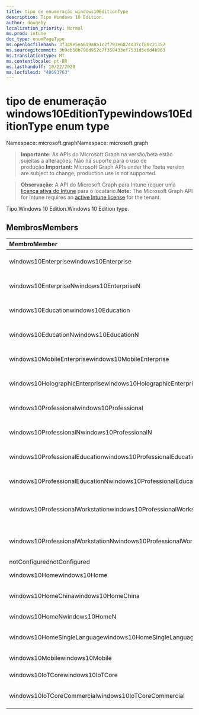 ```yaml
---
title: tipo de enumeração windows10EditionType
description: Tipo Windows 10 Edition.
author: dougeby
localization_priority: Normal
ms.prod: intune
doc_type: enumPageType
ms.openlocfilehash: 3f349e5ea619a8a1c2f793e6874d37cf80c21357
ms.sourcegitcommit: 3b9eb50b790d952c7f350433ef7531d5e6d4b963
ms.translationtype: MT
ms.contentlocale: pt-BR
ms.lasthandoff: 10/22/2020
ms.locfileid: "48693763"
---
```

# <a name="windows10editiontype-enum-type"></a><span data-ttu-id="3e54c-103">tipo de enumeração windows10EditionType</span><span class="sxs-lookup"><span data-stu-id="3e54c-103">windows10EditionType enum type</span></span>

<span data-ttu-id="3e54c-104">Namespace: microsoft.graph</span><span class="sxs-lookup"><span data-stu-id="3e54c-104">Namespace: microsoft.graph</span></span>

> <span data-ttu-id="3e54c-105">**Importante:** As APIs do Microsoft Graph na versão/beta estão sujeitas a alterações; Não há suporte para o uso de produção.</span><span class="sxs-lookup"><span data-stu-id="3e54c-105">**Important:** Microsoft Graph APIs under the /beta version are subject to change; production use is not supported.</span></span>

> <span data-ttu-id="3e54c-106">**Observação:** A API do Microsoft Graph para Intune requer uma [licença ativa do Intune](https://go.microsoft.com/fwlink/?linkid=839381) para o locatário.</span><span class="sxs-lookup"><span data-stu-id="3e54c-106">**Note:** The Microsoft Graph API for Intune requires an [active Intune license](https://go.microsoft.com/fwlink/?linkid=839381) for the tenant.</span></span>

<span data-ttu-id="3e54c-107">Tipo Windows 10 Edition.</span><span class="sxs-lookup"><span data-stu-id="3e54c-107">Windows 10 Edition type.</span></span>

## <a name="members"></a><span data-ttu-id="3e54c-108">Membros</span><span class="sxs-lookup"><span data-stu-id="3e54c-108">Members</span></span>
|<span data-ttu-id="3e54c-109">Membro</span><span class="sxs-lookup"><span data-stu-id="3e54c-109">Member</span></span>|<span data-ttu-id="3e54c-110">Valor</span><span class="sxs-lookup"><span data-stu-id="3e54c-110">Value</span></span>|<span data-ttu-id="3e54c-111">Descrição</span><span class="sxs-lookup"><span data-stu-id="3e54c-111">Description</span></span>|
|:---|:---|:---|
|<span data-ttu-id="3e54c-112">windows10Enterprise</span><span class="sxs-lookup"><span data-stu-id="3e54c-112">windows10Enterprise</span></span>|<span data-ttu-id="3e54c-113">,0</span><span class="sxs-lookup"><span data-stu-id="3e54c-113">0</span></span>|<span data-ttu-id="3e54c-114">Windows 10 Enterprise</span><span class="sxs-lookup"><span data-stu-id="3e54c-114">Windows 10 Enterprise</span></span>|
|<span data-ttu-id="3e54c-115">windows10EnterpriseN</span><span class="sxs-lookup"><span data-stu-id="3e54c-115">windows10EnterpriseN</span></span>|<span data-ttu-id="3e54c-116">1</span><span class="sxs-lookup"><span data-stu-id="3e54c-116">1</span></span>|<span data-ttu-id="3e54c-117">Windows 10 Enterprise</span><span class="sxs-lookup"><span data-stu-id="3e54c-117">Windows 10 EnterpriseN</span></span>|
|<span data-ttu-id="3e54c-118">windows10Education</span><span class="sxs-lookup"><span data-stu-id="3e54c-118">windows10Education</span></span>|<span data-ttu-id="3e54c-119">duas</span><span class="sxs-lookup"><span data-stu-id="3e54c-119">2</span></span>|<span data-ttu-id="3e54c-120">Windows 10 Education</span><span class="sxs-lookup"><span data-stu-id="3e54c-120">Windows 10 Education</span></span>|
|<span data-ttu-id="3e54c-121">windows10EducationN</span><span class="sxs-lookup"><span data-stu-id="3e54c-121">windows10EducationN</span></span>|<span data-ttu-id="3e54c-122">3D</span><span class="sxs-lookup"><span data-stu-id="3e54c-122">3</span></span>|<span data-ttu-id="3e54c-123">Windows 10 Educan</span><span class="sxs-lookup"><span data-stu-id="3e54c-123">Windows 10 EducationN</span></span>|
|<span data-ttu-id="3e54c-124">windows10MobileEnterprise</span><span class="sxs-lookup"><span data-stu-id="3e54c-124">windows10MobileEnterprise</span></span>|<span data-ttu-id="3e54c-125">4 </span><span class="sxs-lookup"><span data-stu-id="3e54c-125">4</span></span>|<span data-ttu-id="3e54c-126">Windows 10 Mobile Enterprise</span><span class="sxs-lookup"><span data-stu-id="3e54c-126">Windows 10 Mobile Enterprise</span></span>|
|<span data-ttu-id="3e54c-127">windows10HolographicEnterprise</span><span class="sxs-lookup"><span data-stu-id="3e54c-127">windows10HolographicEnterprise</span></span>|<span data-ttu-id="3e54c-128">5 </span><span class="sxs-lookup"><span data-stu-id="3e54c-128">5</span></span>|<span data-ttu-id="3e54c-129">Windows 10 Holographic Enterprise</span><span class="sxs-lookup"><span data-stu-id="3e54c-129">Windows 10 Holographic Enterprise</span></span>|
|<span data-ttu-id="3e54c-130">windows10Professional</span><span class="sxs-lookup"><span data-stu-id="3e54c-130">windows10Professional</span></span>|<span data-ttu-id="3e54c-131">6 </span><span class="sxs-lookup"><span data-stu-id="3e54c-131">6</span></span>|<span data-ttu-id="3e54c-132">Windows 10 Professional</span><span class="sxs-lookup"><span data-stu-id="3e54c-132">Windows 10 Professional</span></span>|
|<span data-ttu-id="3e54c-133">windows10ProfessionalN</span><span class="sxs-lookup"><span data-stu-id="3e54c-133">windows10ProfessionalN</span></span>|<span data-ttu-id="3e54c-134">7 </span><span class="sxs-lookup"><span data-stu-id="3e54c-134">7</span></span>|<span data-ttu-id="3e54c-135">Windows 10 Professional</span><span class="sxs-lookup"><span data-stu-id="3e54c-135">Windows 10 ProfessionalN</span></span>|
|<span data-ttu-id="3e54c-136">windows10ProfessionalEducation</span><span class="sxs-lookup"><span data-stu-id="3e54c-136">windows10ProfessionalEducation</span></span>|<span data-ttu-id="3e54c-137">8 </span><span class="sxs-lookup"><span data-stu-id="3e54c-137">8</span></span>|<span data-ttu-id="3e54c-138">Windows 10 Professional Education</span><span class="sxs-lookup"><span data-stu-id="3e54c-138">Windows 10 Professional Education</span></span>|
|<span data-ttu-id="3e54c-139">windows10ProfessionalEducationN</span><span class="sxs-lookup"><span data-stu-id="3e54c-139">windows10ProfessionalEducationN</span></span>|<span data-ttu-id="3e54c-140">9 </span><span class="sxs-lookup"><span data-stu-id="3e54c-140">9</span></span>|<span data-ttu-id="3e54c-141">Windows 10 Professional Educan</span><span class="sxs-lookup"><span data-stu-id="3e54c-141">Windows 10 Professional EducationN</span></span>|
|<span data-ttu-id="3e54c-142">windows10ProfessionalWorkstation</span><span class="sxs-lookup"><span data-stu-id="3e54c-142">windows10ProfessionalWorkstation</span></span>|<span data-ttu-id="3e54c-143">10 </span><span class="sxs-lookup"><span data-stu-id="3e54c-143">10</span></span>|<span data-ttu-id="3e54c-144">Windows 10 Professional para estações de trabalho</span><span class="sxs-lookup"><span data-stu-id="3e54c-144">Windows 10 Professional for Workstations</span></span>|
|<span data-ttu-id="3e54c-145">windows10ProfessionalWorkstationN</span><span class="sxs-lookup"><span data-stu-id="3e54c-145">windows10ProfessionalWorkstationN</span></span>|<span data-ttu-id="3e54c-146">11</span><span class="sxs-lookup"><span data-stu-id="3e54c-146">11</span></span>|<span data-ttu-id="3e54c-147">Windows 10 Professional para estações de trabalho N</span><span class="sxs-lookup"><span data-stu-id="3e54c-147">Windows 10 Professional for Workstations N</span></span>|
|<span data-ttu-id="3e54c-148">notConfigured</span><span class="sxs-lookup"><span data-stu-id="3e54c-148">notConfigured</span></span>|<span data-ttu-id="3e54c-149">12 </span><span class="sxs-lookup"><span data-stu-id="3e54c-149">12</span></span>|<span data-ttu-id="3e54c-150">NotConfigured</span><span class="sxs-lookup"><span data-stu-id="3e54c-150">NotConfigured</span></span>|
|<span data-ttu-id="3e54c-151">windows10Home</span><span class="sxs-lookup"><span data-stu-id="3e54c-151">windows10Home</span></span>|<span data-ttu-id="3e54c-152">13 </span><span class="sxs-lookup"><span data-stu-id="3e54c-152">13</span></span>|<span data-ttu-id="3e54c-153">Página inicial do Windows 10</span><span class="sxs-lookup"><span data-stu-id="3e54c-153">Windows 10 Home</span></span>|
|<span data-ttu-id="3e54c-154">windows10HomeChina</span><span class="sxs-lookup"><span data-stu-id="3e54c-154">windows10HomeChina</span></span>|<span data-ttu-id="3e54c-155">14 </span><span class="sxs-lookup"><span data-stu-id="3e54c-155">14</span></span>|<span data-ttu-id="3e54c-156">Windows 10 Home da China</span><span class="sxs-lookup"><span data-stu-id="3e54c-156">Windows 10 Home China</span></span>|
|<span data-ttu-id="3e54c-157">windows10HomeN</span><span class="sxs-lookup"><span data-stu-id="3e54c-157">windows10HomeN</span></span>|<span data-ttu-id="3e54c-158">15 </span><span class="sxs-lookup"><span data-stu-id="3e54c-158">15</span></span>|<span data-ttu-id="3e54c-159">Windows 10 Home N</span><span class="sxs-lookup"><span data-stu-id="3e54c-159">Windows 10 Home N</span></span>|
|<span data-ttu-id="3e54c-160">windows10HomeSingleLanguage</span><span class="sxs-lookup"><span data-stu-id="3e54c-160">windows10HomeSingleLanguage</span></span>|<span data-ttu-id="3e54c-161">16 </span><span class="sxs-lookup"><span data-stu-id="3e54c-161">16</span></span>|<span data-ttu-id="3e54c-162">Idioma de Home único do Windows 10</span><span class="sxs-lookup"><span data-stu-id="3e54c-162">Windows 10 Home Single Language</span></span>|
|<span data-ttu-id="3e54c-163">windows10Mobile</span><span class="sxs-lookup"><span data-stu-id="3e54c-163">windows10Mobile</span></span>|<span data-ttu-id="3e54c-164">17 </span><span class="sxs-lookup"><span data-stu-id="3e54c-164">17</span></span>|<span data-ttu-id="3e54c-165">Windows 10 Mobile</span><span class="sxs-lookup"><span data-stu-id="3e54c-165">Windows 10 Mobile</span></span>|
|<span data-ttu-id="3e54c-166">windows10IoTCore</span><span class="sxs-lookup"><span data-stu-id="3e54c-166">windows10IoTCore</span></span>|<span data-ttu-id="3e54c-167">18 </span><span class="sxs-lookup"><span data-stu-id="3e54c-167">18</span></span>|<span data-ttu-id="3e54c-168">Windows 10 IoT Core</span><span class="sxs-lookup"><span data-stu-id="3e54c-168">Windows 10 IoT Core</span></span>|
|<span data-ttu-id="3e54c-169">windows10IoTCoreCommercial</span><span class="sxs-lookup"><span data-stu-id="3e54c-169">windows10IoTCoreCommercial</span></span>|<span data-ttu-id="3e54c-170">19</span><span class="sxs-lookup"><span data-stu-id="3e54c-170">19</span></span>|<span data-ttu-id="3e54c-171">Comercial do Windows 10 IoT Core</span><span class="sxs-lookup"><span data-stu-id="3e54c-171">Windows 10 IoT Core Commercial</span></span>|





